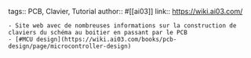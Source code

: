 tags:: PCB, Clavier, Tutorial
author:: #[[ai03]]
link:: https://wiki.ai03.com/

	- Site web avec de nombreuses informations sur la construction de claviers du schéma au boitier en passant par le PCB
	- [#MCU design](https://wiki.ai03.com/books/pcb-design/page/microcontroller-design)